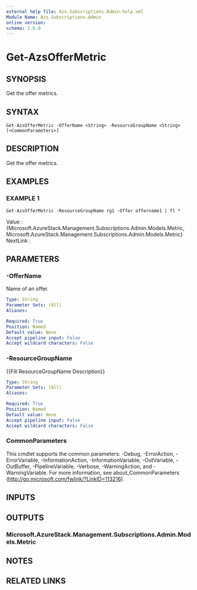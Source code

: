 ```yaml
---
external help file: Azs.Subscriptions.Admin-help.xml
Module Name: Azs.Subscriptions.Admin
online version:
schema: 2.0.0
---
```


# Get-AzsOfferMetric

## SYNOPSIS
Get the offer metrics.

## SYNTAX

```
Get-AzsOfferMetric -OfferName <String> -ResourceGroupName <String> [<CommonParameters>]
```

## DESCRIPTION
Get the offer metrics.

## EXAMPLES

### EXAMPLE 1
```
Get-AzsOfferMetric -ResourceGroupName rg1 -Offer offername1 | fl *
```

Value    : {Microsoft.AzureStack.Management.Subscriptions.Admin.Models.Metric, Microsoft.AzureStack.Management.Subscriptions.Admin.Models.Metric}
NextLink :

## PARAMETERS

### -OfferName
Name of an offer.

```yaml
Type: String
Parameter Sets: (All)
Aliases:

Required: True
Position: Named
Default value: None
Accept pipeline input: False
Accept wildcard characters: False
```

### -ResourceGroupName
{{Fill ResourceGroupName Description}}

```yaml
Type: String
Parameter Sets: (All)
Aliases:

Required: True
Position: Named
Default value: None
Accept pipeline input: False
Accept wildcard characters: False
```

### CommonParameters
This cmdlet supports the common parameters: -Debug, -ErrorAction, -ErrorVariable, -InformationAction, -InformationVariable, -OutVariable, -OutBuffer, -PipelineVariable, -Verbose, -WarningAction, and -WarningVariable. For more information, see about_CommonParameters (http://go.microsoft.com/fwlink/?LinkID=113216).

## INPUTS

## OUTPUTS

### Microsoft.AzureStack.Management.Subscriptions.Admin.Models.Metric

## NOTES

## RELATED LINKS
